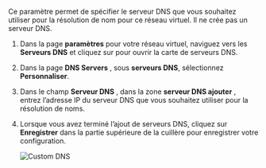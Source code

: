 Ce paramètre permet de spécifier le serveur DNS que vous souhaitez utiliser pour la résolution de nom pour ce réseau virtuel. Il ne crée pas un serveur DNS.

1. Dans la page **paramètres** pour votre réseau virtuel, naviguez vers les **Serveurs DNS** et cliquez sur pour ouvrir la carte de serveurs DNS.
2. Dans la page **DNS Servers** , sous **serveurs DNS**, sélectionnez **Personnaliser**.
3. Dans le champ **Serveur DNS** , dans la zone **serveur DNS ajouter** , entrez l’adresse IP du serveur DNS que vous souhaitez utiliser pour la résolution de noms.
4. Lorsque vous avez terminé l’ajout de serveurs DNS, cliquez sur **Enregistrer** dans la partie supérieure de la cuillère pour enregistrer votre configuration.

    ![Custom DNS](./media/vpn-gateway-add-dns-rm-portal/add_dns.png)
